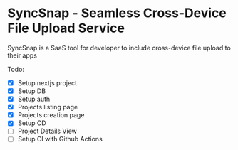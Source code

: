 # SyncSnap - Seamless Cross-Device File Upload Service

SyncSnap is a SaaS tool for developer to include cross-device file upload to their apps

Todo:

- [x] Setup nextjs project
- [x] Setup DB
- [x] Setup auth
- [x] Projects listing page
- [x] Projects creation page
- [x] Setup CD
- [ ] Project Details View
- [ ] Setup CI with Github Actions

